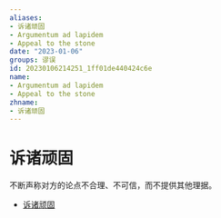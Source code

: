 ```yaml
---
aliases:
- 诉诸顽固
- Argumentum ad lapidem
- Appeal to the stone
date: "2023-01-06"
groups: 谬误
id: 20230106214251_1ff01de440424c6e
name:
- Argumentum ad lapidem
- Appeal to the stone
zhname:
- 诉诸顽固
---
```


# 诉诸顽固

不断声称对方的论点不合理、不可信，而不提供其他理据。

* [诉诸顽固](https://zh.wikipedia.org/wiki/%E8%A8%B4%E8%AB%B8%E9%A0%91%E5%9B%BA)
